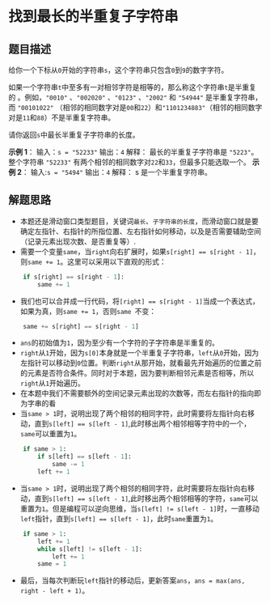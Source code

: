 # 找到最长的半重复子字符串

## 题目描述

给你一个下标从`0`开始的字符串`s`，这个字符串只包含`0`到`9`的数字字符。

如果一个字符串`t`中至多有一对相邻字符是相等的，那么称这个字符串`t`是半重复的 。例如，`"0010"` 、`"002020"` 、`"0123"` 、`"2002"` 和 `"54944"` 是半重复字符串，而 `"00101022"` （相邻的相同数字对是`00`和`22`）和`"1101234883"`（相邻的相同数字对是`11`和`88`）不是半重复字符串。

请你返回`s`中最长半重复子字符串的长度。

**示例 1**：
输入：`s = "52233"`
输出：`4`
解释：
最长的半重复子字符串是 `"5223"`。整个字符串 `"52233"` 有两个相邻的相同数字对`22`和`33`，但最多只能选取一个。
**示例 2**：
输入:`s = "5494"`
输出：`4`
解释：
s 是一个半重复字符串。

## 解题思路
- 本题还是滑动窗口类型题目，关键词`最长`、`子字符串的长度`，而滑动窗口就是要确定左指针、右指针的所指位置、左右指针如何移动，以及是否需要辅助空间（记录元素出现次数、是否重复等）.
- 需要一个变量`same`，当`right`向右扩展时，如果`s[right] == s[right - 1]`，则`same += 1`。这里可以采用以下直观的形式：
```python
    if s[right] == s[right - 1]:
        same += 1
```
- 我们也可以合并成一行代码，将`[right] == s[right - 1]`当成一个表达式，如果为真，则`same += 1`，否则`same `不变：
```python
    same += s[right] == s[right - 1]
```
- `ans`的初始值为`1`，因为至少有一个字符的子字符串是半重复的。
- `right`从`1`开始，因为`s[0]`本身就是一个半重复子字符串，`left`从`0`开始，因为左指针可以移动到`0`位置。判断`right`从那开始，就看最先开始遍历的位置之前的元素是否符合条件。同时对于本题，因为要判断相邻元素是否相等，所以`right`从`1`开始遍历。
- 在本题中我们不需要额外的空间记录元素出现的次数等，而左右指针的指向即为字串的看
- 当`same > 1`时，说明出现了两个相邻的相同字符，此时需要将左指针向右移动，直到`s[left] == s[left - 1]`,此时移出两个相邻相等字符中的一个，`same`可以重置为`1`。
```python
    if same > 1:
        if s[left] == s[left - 1]:
            same -= 1
        left += 1
```
- 当`same > 1`时，说明出现了两个相邻的相同字符，此时需要将左指针向右移动，直到`s[left] == s[left - 1]`,此时移出两个相邻相等的字符，`same`可以重置为`1`。但是编程可以逆向思维，当`s[left] != s[left - 1]`时，一直移动`left`指针，直到`s[left] == s[left - 1]`，此时`same`重置为`1`。
```python
    if same > 1:
        left += 1
        while s[left] != s[left - 1]:
            left += 1
        same = 1
```
- 最后，当每次判断玩`left`指针的移动后，更新答案`ans`，`ans = max(ans, right - left + 1)`。
